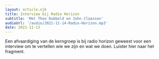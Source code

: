 ```yaml
---
layout: article.njk
title: Interview bij Radio Horizon
subtitle: 'Met Theo Dubbeld en John Claassen'
audioUrl: '/audio/2021-11-14-Radio-Horizon.mp3'
date: 2021-11-13
---
```



Een afvaardiging van de kerngroep is bij radio horizon geweest voor een interview om te vertellen wie we zijn en wat we doen. Luister hier naar het fragment.